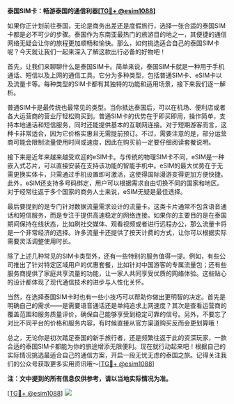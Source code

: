 **泰国SIM卡：畅游泰国的通信利器[[TG💪+ @esim1088](https://t.me/s/esim1088)]**

如果你正计划前往泰国，无论是商务出差还是度假旅行，选择一张合适的泰国SIM卡都是必不可少的步骤。泰国作为东南亚最热门的旅游目的地之一，其便捷的通信网络无疑会让你的旅程更加顺畅和愉快。那么，如何挑选适合自己的泰国SIM卡呢？今天就让我们一起来深入了解这款出行必备的好物吧！

首先，让我们来聊聊什么是泰国SIM卡。简单来说，泰国SIM卡就是一种用于手机通话、短信以及上网的通信工具。它分为多种类型，包括普通SIM卡、eSIM卡以及流量卡等。每种类型的SIM卡都有其独特的功能和适用场景，接下来我们逐一解析。

普通SIM卡是最传统也最常见的类型。当你抵达泰国后，可以在机场、便利店或者各大运营商的营业厅轻松购买到。普通SIM卡的优势在于即买即用，操作简单，支持本地通话和短信服务，同时还能提供基本的互联网连接。对于短期游客而言，这种卡非常适合，因为它价格实惠且无需提前预订。不过，需要注意的是，部分运营商可能会限制流量使用时间或速度，因此在购买前一定要仔细阅读套餐说明。

接下来是近年来越来越受欢迎的eSIM卡。与传统的物理SIM卡不同，eSIM是一种嵌入式芯片，可以直接安装在支持该功能的智能手机中。eSIM的最大优势在于无需更换实体卡，只需通过手机设置即可激活，这使得国际漫游变得更加方便快捷。此外，eSIM还支持多号码绑定，用户可以根据需求自由切换不同的国家和地区。对于经常往返于多个国家的商务人士来说，eSIM无疑是最佳选择。

最后要提到的是专门针对数据流量需求设计的流量卡。这类卡片通常不包含语音通话和短信服务，而是专注于提供高速稳定的网络连接。如果你的主要目的是在泰国期间保持在线状态，比如刷社交媒体、观看视频或者进行远程办公，那么流量卡将是一个非常经济的选择。许多流量卡还提供了按天计费的方式，让你可以根据实际需要灵活调整使用时长。

除了上述几种常见的SIM卡类型外，还有一些特别的服务值得一提。例如，有些公司推出了针对特定区域用户的优惠套餐，比如针对中国游客的专属流量包；还有些服务商提供了家庭共享流量的功能，让一家人共同享受优质的网络体验。这些贴心的设计都体现了现代通信技术的进步与人性化关怀。

当然，在选择泰国SIM卡时也有一些小技巧可以帮助你做出更明智的决定。首先是明确自己的需求——是需要语音通话还是单纯追求上网速度？其次是查看运营商的覆盖范围和服务质量评价，确保自己能够享受到稳定可靠的信号。另外，不要忘了对比不同平台的价格和服务内容，有时候直接从官方渠道购买反而会更划算哦！

总之，无论你是初次踏足泰国的新手旅行者，还是频繁往返于此的资深玩家，一款合适的泰国SIM卡都能为你的旅途增添无限便利。现在就行动起来吧！根据自己的实际情况挑选最适合自己的通信方案，开启一段无忧无虑的泰国之旅。记得关注我们的公众号获取更多实用资讯哦～[[TG💪+ @esim1088](https://t.me/s/esim1088)]

**注：文中提到的所有信息仅供参考，请以当地实际情况为准。**

[[TG💪+ @esim1088](https://t.me/s/esim1088)] ![](https://i.postimg.cc/4NQfJmqS/Snipaste-2025-05-13-00-14-12.png)